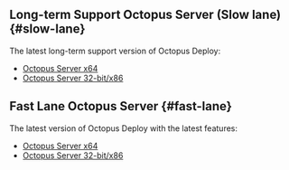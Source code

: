 ## Long-term Support Octopus Server (Slow lane) {#slow-lane}

The latest long-term support version of Octopus Deploy:

- [Octopus Server x64](https://octopus.com/downloads/slowlane/WindowsX64/OctopusServer)
- [Octopus Server 32-bit/x86](https://octopus.com/downloads/slowlane/WindowsX86/OctopusServer)

## Fast Lane Octopus Server {#fast-lane}

The latest version of Octopus Deploy with the latest features:

- [Octopus Server x64](https://octopus.com/downloads/fastlane/WindowsX64/OctopusServer)
- [Octopus Server 32-bit/x86](https://octopus.com/downloads/fastlane/WindowsX86/OctopusServer)
